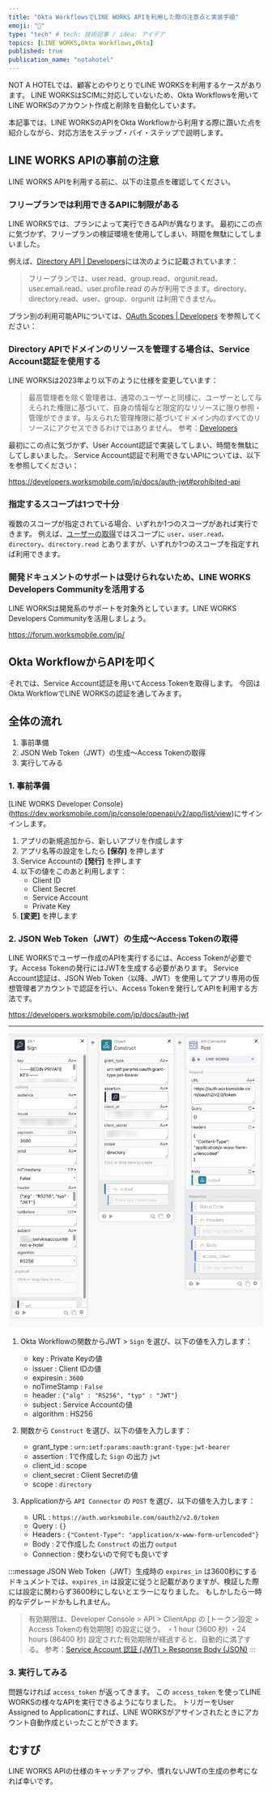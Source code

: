 ```yaml
---
title: "Okta WorkflowsでLINE WORKS APIを利用した際の注意点と実装手順"
emoji: "🔧"
type: "tech" # tech: 技術記事 / idea: アイデア
topics: [LINE WORKS,Okta Workflows,Okta]
published: true
publication_name: "notahotel"
---
```



NOT A HOTELでは、顧客とのやりとりでLINE WORKSを利用するケースがあります。
LINE WORKSはSCIMに対応していないため、Okta Workflowsを用いてLINE WORKSのアカウント作成と削除を自動化しています。

本記事では、LINE WORKSのAPIをOkta Workflowから利用する際に躓いた点を紹介しながら、対応方法をステップ・バイ・ステップで説明します。

## LINE WORKS APIの事前の注意

LINE WORKS APIを利用する前に、以下の注意点を確認してください。

### フリープランでは利用できるAPIに制限がある

LINE WORKSでは、プランによって実行できるAPIが異なります。
最初にこの点に気づかず、フリープランの検証環境を使用してしまい、時間を無駄にしてしまいました。

例えば、[Directory API | Developers](https://developers.worksmobile.com/jp/docs/directory)には次のように記載されています：

> フリープランでは、user.read、group.read、orgunit.read、user.email.read、user.profile.read のみが利用できます。directory、directory.read、user、group、orgunit は利用できません。


プラン別の利用可能APIについては、[OAuth Scopes | Developers](https://developers.worksmobile.com/jp/docs/auth-scope#line-works) を参照してください：

### Directory APIでドメインのリソースを管理する場合は、Service Account認証を使用する

LINE WORKSは2023年より以下のように仕様を変更しています：

> 最高管理者を除く管理者は、通常のユーザーと同様に、ユーザーとして与えられた権限に基づいて、自身の情報など限定的なリソースに限り参照・管理ができます。与えられた管理権限に基づいてドメイン内のすべてのリソースにアクセスできるわけではありません。
参考：[Developers](https://developers.worksmobile.com/jp/news/detail?id=614)

最初にこの点に気づかず、User Account認証で実装してしまい、時間を無駄にしてしまいました。
Service Account認証で利用できないAPIについては、以下を参照してください：

https://developers.worksmobile.com/jp/docs/auth-jwt#prohibited-api

### 指定するスコープは1つで十分

複数のスコープが指定されている場合、いずれか1つのスコープがあれば実行できます。
例えば、[ユーザーの取得](https://developers.worksmobile.com/jp/docs/user-get)ではスコープに `user`、`user.read`、`directory`、`directory.read` とありますが、いずれか1つのスコープを指定すれば利用できます。

### 開発ドキュメントのサポートは受けられないため、LINE WORKS Developers Communityを活用する

LINE WORKSは開発系のサポートを対象外としています。LINE WORKS Developers Communityを活用しましょう。

https://forum.worksmobile.com/jp/

## Okta WorkflowからAPIを叩く

それでは、Service Account認証を用いてAccess Tokenを取得します。
今回はOkta WorkflowでLINE WORKSの認証を通してみます。

## 全体の流れ

1. 事前準備
2. JSON Web Token（JWT）の生成〜Access Tokenの取得
3. 実行してみる

### 1. 事前準備

[LINE WORKS Developer Console}(https://dev.worksmobile.com/jp/console/openapi/v2/app/list/view)にサインインします。

1. アプリの新規追加から、新しいアプリを作成します
2. アプリ名等の設定をしたら **[保存]** を押します
3. Service Accountの **[発行]** を押します
4. 以下の値をこのあと利用します：
   - Client ID
   - Client Secret
   - Service Account
   - Private Key
5. **[変更]** を押します

### 2. JSON Web Token（JWT）の生成〜Access Tokenの取得


LINE WORKSでユーザー作成のAPIを実行するには、Access Tokenが必要です。Access Tokenの発行にはJWTを生成する必要があります。
Service Account認証は、JSON Web Token（以降、JWT）を使用してアプリ専用の仮想管理者アカウントで認証を行い、Access Tokenを発行してAPIを利用する方法です。

https://developers.worksmobile.com/jp/docs/auth-jwt

---

![](/images/lineworks-api-from-okta-workflow/lineworks_auth_oktaworkflow.png)

1. Okta Workflowの関数からJWT > `Sign` を選び、以下の値を入力します：
   - key : Private Keyの値
   - issuer : Client IDの値
   - expiresin : `3600`
   - noTimeStamp : `False`
   - header : `{"alg" : "RS256", "typ" : "JWT"}`
   - subject : Service Accountの値
   - algorithm : HS256

2. 関数から `Construct` を選び、以下の値を入力します：
   - grant_type : `urn:ietf:params:oauth:grant-type:jwt-bearer`
   - assertion : 1で作成した `Sign` の出力 `jwt`
   - client_id : scope
   - client_secret : Client Secretの値
   - scope : `directory`

3. Applicationから `API Connector` の `POST` を選び、以下の値を入力します：
   - URL : `https://auth.worksmobile.com/oauth2/v2.0/token`
   - Query : `{}`
   - Headers : `{"Content-Type": "application/x-www-form-urlencoded"}`
   - Body : 2で作成した `Construct` の出力 `output`
   - Connection : 使わないので何でも良いです

:::message
JSON Web Token（JWT）生成時の `expires_in` は3600秒にする
ドキュメントでは、`expires_in` は設定に従うと記載がありますが、検証した際には設定に関わらず3600秒にしないとエラーになりました。
もしかしたら一時的なデグレードかもしれません。
> 有効期限は、Developer Console > API > ClientApp の [トークン設定 > Access Tokenの有効期限] の設定に従う。
> ・1 hour (3600 秒)
> ・24 hours (86400 秒)
> 設定された有効期限が経過すると、自動的に満了する。
参考：[Service Account 認証 (JWT) > Response Body (JSON)](https://developers.worksmobile.com/jp/docs/auth-jwt#issue-access-token-response-body)
:::

### 3. 実行してみる

問題なければ `access_token` が返ってきます。
この `access_token` を使ってLINE WORKSの様々なAPIを実行できるようになりました。
トリガーをUser Assigned to Applicationにすれば、LINE WORKSがアサインされたときにアカウント自動作成といったことができます。

## むすび

LINE WORKS APIの仕様のキャッチアップや、慣れないJWTの生成の参考になれば幸いです。
